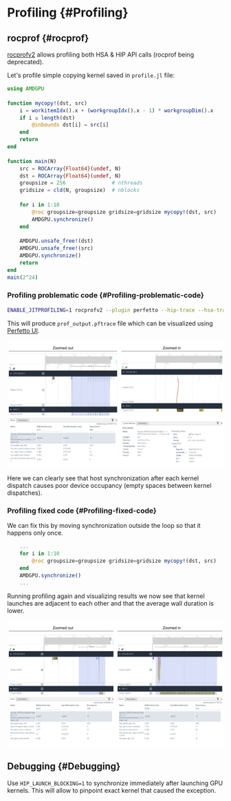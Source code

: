 
# Profiling {#Profiling}

## rocprof {#rocprof}

[rocprofv2](https://github.com/ROCm/rocprofiler?tab=readme-ov-file#rocprofiler-v2) allows profiling both HSA &amp; HIP API calls (rocprof being deprecated).

Let&#39;s profile simple copying kernel saved in `profile.jl` file:

```julia
using AMDGPU

function mycopy!(dst, src)
    i = workitemIdx().x + (workgroupIdx().x - 1) * workgroupDim().x
    if i ≤ length(dst)
        @inbounds dst[i] = src[i]
    end
    return
end

function main(N)
    src = ROCArray{Float64}(undef, N)
    dst = ROCArray{Float64}(undef, N)
    groupsize = 256               # nthreads
    gridsize = cld(N, groupsize)  # nblocks

    for i in 1:10
        @roc groupsize=groupsize gridsize=gridsize mycopy!(dst, src)
        AMDGPU.synchronize()
    end

    AMDGPU.unsafe_free!(dst)
    AMDGPU.unsafe_free!(src)
    AMDGPU.synchronize()
    return
end
main(2^24)
```


### Profiling problematic code {#Profiling-problematic-code}

```bash
ENABLE_JITPROFILING=1 rocprofv2 --plugin perfetto --hip-trace --hsa-trace --kernel-trace -o prof julia ./profile.jl
```


This will produce `prof_output.pftrace` file which can be visualized using [Perfetto UI](https://ui.perfetto.dev/).


![](../assets/profile_1.png)


Here we can clearly see that host synchronization after each kernel dispatch causes poor device occupancy (empty spaces between kernel dispatches).

### Profiling fixed code {#Profiling-fixed-code}

We can fix this by moving synchronization outside the loop so that it happens only once.

```julia
    ...
    for i in 1:10
        @roc groupsize=groupsize gridsize=gridsize mycopy!(dst, src)
    end
    AMDGPU.synchronize()
    ...
```


Running profiling again and visualizing results we now see that kernel launches are adjacent to each other and that the average wall duration is lower.


![](../assets/profile_2.png)


## Debugging {#Debugging}

Use `HIP_LAUNCH_BLOCKING=1` to synchronize immediately after launching GPU kernels. This will allow to pinpoint exact kernel that caused the exception.

